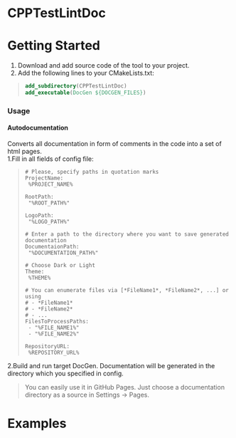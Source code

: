# CPPTestLintDoc

# Getting Started
1. Download and add source code of the tool to your project.  
2. Add the following lines to your CMakeLists.txt:
>```CMake
>add_subdirectory(CPPTestLintDoc)
>add_executable(DocGen ${DOCGEN_FILES})
>```
### Usage
#### Autodocumentation
Converts all documentation in form of comments in the code into a set of html pages.  
1.Fill in all fields of config file:
>```
># Please, specify paths in quotation marks
>ProjectName:
>  %PROJECT_NAME%
>
>RootPath:
>  "%ROOT_PATH%"
>
>LogoPath:
>  "%LOGO_PATH%"
>
># Enter a path to the directory where you want to save generated documentation
>DocumentaionPath:
>  "%DOCUMENTATION_PATH%"
>
># Choose Dark or Light
>Theme:
>  %THEME%
>
># You can enumerate files via [*FileName1*, *FileName2*, ...] or using
># - *FileName1*
># - *FileName2*
># - ...
>FilesToProcessPaths:
>  - "%FILE_NAME1%"
>  - "%FILE_NAME2%"
>
>RepositoryURL:
>  %REPOSITORY_URL%
>```
2.Build and run target DocGen. Documentation will be generated in the directory which you specified in config.
> You can easily use it in GitHub Pages. Just choose a documentation directory as a source in Settings -> Pages.
>
# Examples